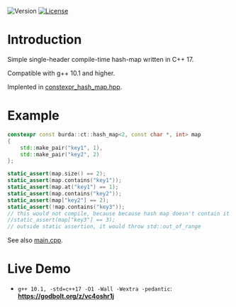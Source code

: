 ![Version](https://img.shields.io/badge/C++17-blue.svg)
[![License](https://img.shields.io/badge/license-MIT_License-blue.svg?style=flat)](LICENSE)

# Introduction
Simple single-header compile-time hash-map written in C++ 17.

Compatible with g++ 10.1 and higher.

Implented in [constexpr_hash_map.hpp](include/constexpr_hash_map/constexpr_hash_map.hpp).

# Example
```cpp
constexpr const burda::ct::hash_map<2, const char *, int> map
{
    std::make_pair("key1", 1),
    std::make_pair("key2", 2)
};

static_assert(map.size() == 2);
static_assert(map.contains("key1"));
static_assert(map.at("key1") == 1);
static_assert(map.contains("key2"));
static_assert(map["key2"] == 2);
static_assert(!map.contains("key3"));
// this would not compile, because because hash map doesn't contain it
//static_assert(map["key3"] == 3);
// outside static assertion, it would throw std::out_of_range
```

See also [main.cpp](main.hpp).

# Live Demo
* ```g++ 10.1, -std=c++17 -O1 -Wall -Wextra -pedantic```: **https://godbolt.org/z/vc4oshr1j**
